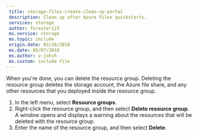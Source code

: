 ```yaml
---
 title: storage-files-create-clean-up-portal
 description: Clean up after Azure Files quickstarts.
 services: storage
 author: forester123
 ms.service: storage
 ms.topic: include
 origin.date: 03/28/2018
 ms.date: 05/07/2018
 ms.author: v-johch
 ms.custom: include file
---
```

When you're done, you can delete the resource group. Deleting the resource group deletes the storage account, the Azure file share, and any other resources that you deployed inside the resource group.

1. In the left menu, select **Resource groups**.
2. Right-click the resource group, and then select **Delete resource group**. A window opens and displays a warning about the resources that will be deleted with the resource group.
3. Enter the name of the resource group, and then select **Delete**.